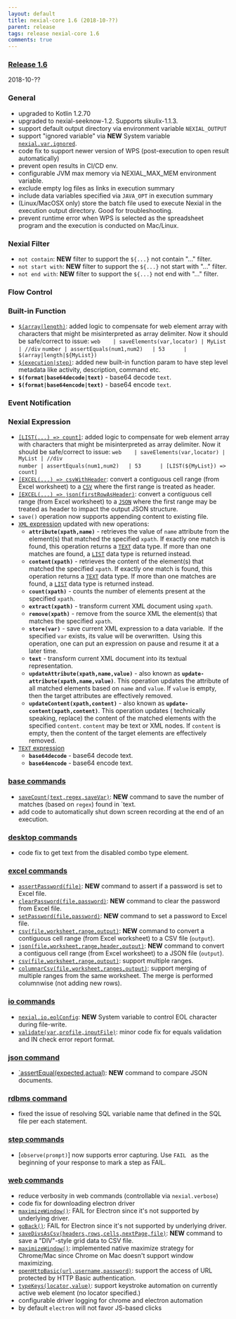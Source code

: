 ```yaml
---
layout: default
title: nexial-core 1.6 (2018-10-??)
parent: release
tags: release nexial-core 1.6
comments: true
---
```


### <a href="https://github.com/nexiality/nexial-core/releases/tag/nexial-core-1.6" class="external-link" target="_nexial_link">Release 1.6</a>
2018-10-??


### General
- upgraded to Kotlin 1.2.70
- upgraded to nexial-seeknow-1.2. Supports sikulix-1.1.3.
- support default output directory via environment variable `NEXIAL_OUTPUT`
- support "ignored variable" via **NEW** System variable [`nexial.var.ignored`](../systemvars/index#nexial.var.ignored).
- code fix to support newer version of WPS (post-execution to open result automatically)
- prevent open results in CI/CD env.
- configurable JVM max memory via NEXIAL_MAX_MEM environment variable.
- exclude empty log files as links in execution summary
- include data variables specified via `JAVA_OPT` in execution summary
- (Linux/MacOSX only) store the batch file used to execute Nexial in the execution output directory. Good for 
  troubleshooting.
- prevent runtime error when WPS is selected as the spreadsheet program and the execution is conducted on Mac/Linux.


### Nexial Filter
- ` not contain `: **NEW** filter to support the `${...}` not contain "..." filter.
- ` not start with `: **NEW** filter to support the `${...}` not start with "..." filter.
- ` not end with `: **NEW** filter to support the `${...}` not end with "..." filter.


### Flow Control


### Built-in Function
- [`$(array|length)`](../functions/$(array)): added logic to compensate for web element array with characters that 
  might be misinterpreted as array delimiter. Now it should be safe/correct to issue: 
  `web    | saveElements(var,locator) | MyList | //div` 
  `number | assertEquals(num1,num2)   | 53      | $(array|length|${MyList}) `
- [`$(execution|step)`](../functions/$(execution)): added new built-in function param to have step level metadata like 
  activity, description, command etc. 
- **`$(format|base64decode|text)`** - base64 decode `text`.
- **`$(format|base64encode|text)`** - base64 encode `text`.


### Event Notification


### Nexial Expression  
- [`[LIST(...) => count]`](../expressions/LISTexpression.md#count): added logic to compensate for web element array 
  with characters that might be misinterpreted as array delimiter. Now it should be safe/correct to issue: 
  `web    | saveElements(var,locator) | MyList | //div` <br/>
  `number | assertEquals(num1,num2)   | 53      | [LIST(${MyList}) => count] `
- [`[EXCEL(...) => csvWithHeader`](../expressions/EXCELexpression#csvwithheader): convert a contiguous cell range (from
  Excel worksheet) to a [`CSV`](../expressions/CSVexpression) where the first range is treated as header.
- [`[EXCEL(...) => json(firstRowAsHeader)`](../expressions/EXCELexpression#jsonfirstrowasheader): convert a contiguous 
  cell range (from Excel worksheet) to a [`JSON`](../expressions/JSONexpression) where the first range may be treated 
  as header to impact the output JSON structure.
- `save()` operation now supports appending content to existing file.
- [`XML` expression](../expressions/XMLexpression) updated with new operations:
  - **`attribute(xpath,name)`** - retrieves the value of `name` attribute from the element(s) that matched the specified
    `xpath`. If exactly one match is found, this operation returns a [`TEXT`](TEXTexpression) data type. If more than
    one matches are found, a [`LIST`](LISTexpression) data type is returned instead.
  - **`content(xpath)`** - retrieves the content of the element(s) that matched the specified `xpath`. If exactly one 
    match is found, this operation returns a [`TEXT`](TEXTexpression) data type. If more than one matches are found, 
    a [`LIST`](LISTexpression) data type is returned instead.
  - **`count(xpath)`** - counts the number of elements present at the specified `xpath`.
  - **`extract(xpath)`** - transform current XML document using `xpath`.
  - **`remove(xpath)`** - remove from the source XML the element(s) that matches the specified `xpath`.
  - **`store(var)`** - save current XML expression to a data variable.  If the specified `var` exists, its value will 
    be overwritten.  Using this operation, one can put an expression on pause and resume it at a later time.
  - **`text`** - transform current XML document into its textual representation.
  - **`updateAttribute(xpath,name,value)`** - also known as **`update-attribute(xpath,name,value)`**. This operation 
    updates the attribute of all matched elements based on `name` and `value`. If `value` is empty, then the target 
    attributes are effectively removed. 
  - **`updateContent(xpath,content)`** - also known as **`update-content(xpath,content)`**. This operation updates (
    technically speaking, replace) the content of the matched elements with the specified `content`. `content` may be 
    text or XML nodes. If `content` is empty, then the content of the target elements are effectively removed. 
- [`TEXT` expression](../expressions/TEXTexpression)
  - **`base64decode`** - base64 decode text.
  - **`base64encode`** - base64 encode text.


### [base commands](../commands/base)
- [`saveCount(text,regex,saveVar)`](../commands/base/saveCount(text,regex,saveVar)): **NEW** command to save the number of
  matches (based on `regex`) found in `text.
- add code to automatically shut down screen recording at the end of an execution.


### [desktop commands](../commands/desktop)
- code fix to get text from the disabled combo type element.


### [excel commands](../commands/excel)
- [`assertPassword(file)`](../commands/excel/assertPassword(file)): **NEW** command to assert if a password is set to 
  Excel file.
- [`clearPassword(file,password)`](../commands/excel/clearPassword(file,password)): **NEW** command to clear the 
  password from Excel file.
- [`setPassword(file,password)`](../commands/excel/setPassword(file,password)): **NEW** command to set a password to 
  Excel file.
- [`csv(file,worksheet,range,output)`](../commands/excel/csv(file,worksheet,range,output)): **NEW** command to convert
  a contiguous cell range (from Excel worksheet) to a CSV file (`output`).
- [`json(file,worksheet,range,header,output)`](../commands/excel/json(file,worksheet,range,header,output)): **NEW**
  command to convert a contiguous cell range (from Excel worksheet) to a JSON file (`output`).
- [`csv(file,worksheet,range,output)`](../commands/excel/csv(file,worksheet,range,output)): support multiple ranges.
- [`columnarCsv(file,worksheet,ranges,output)`](../commands/excel/columnarCsv(file,worksheet,ranges,output)): support
  merging of multiple ranges from the same worksheet. The merge is performed columnwise (not adding new rows).


### [io commands](../commands/io)
- [`nexial.io.eolConfig`](../systemvars/index#nexial.io.eolConfig): **NEW** System variable to control EOL character
  during file-write.
- [`validate(var,profile,inputFile)`](../commands/io/validate(var,profile,inputFile)): minor code fix for equals 
  validation and IN check error report format.


### [json command](../commands/json)
- [`assertEqual(expected,actual)](../commands/json/assertEqual(expected,actual)): **NEW** command to compare JSON 
  documents.


### [rdbms command](../commands/rdbms)
- fixed the issue of resolving SQL variable name that defined in the SQL file per each statement.


### [step commands](../commands/step)
- [`observe(prompt)`] now supports error capturing. Use `FAIL ` as the beginning of your response to mark a step as FAIL.


### [web commands](../commands/web)
- reduce verbosity in web commands (controllable via `nexial.verbose`)
- code fix for downloading electron driver
- [`maximizeWindow()`](../commands/web/maximizeWindow()): FAIL for Electron since it's not supported by underlying driver.
- [`goBack()`](../commands/web/goBack()): FAIL for Electron since it's not supported by underlying driver.
- [`saveDivsAsCsv(headers,rows,cells,nextPage,file)`](../commands/web/saveDivsAsCsv(headers,rows,cells,nextPage,file)):
  **NEW** command to save a "DIV"-style grid data to CSV file.
- [`maximizeWindow()`](../commands/web/maximizeWindow()): implemented native maximize strategy for Chrome/Mac since 
  Chrome on Mac doesn't support window maximizing.
- [`openHttpBasic(url,username,password)`](../commands/web/openHttpBasic(url,username,password)): support the access of
  URL protected by HTTP Basic authentication.
- [`typeKeys(locator,value)`](../commands/web/typeKeys(locator,value)): support keystroke automation on currently 
  active web element (no locator specified.)
- configurable driver logging for chrome and electron automation
- by default `electron` will not favor JS-based clicks
